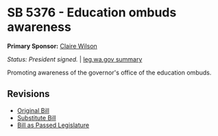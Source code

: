 # SB 5376 - Education ombuds awareness
**Primary Sponsor:** [Claire Wilson](/person/leg/wilson_cl.md)

*Status: President signed.* | [leg.wa.gov summary](https://app.leg.wa.gov/billsummary?BillNumber=5376&Year=2021)

Promoting awareness of the governor's office of the education ombuds.

## Revisions
* [Original Bill](1/)
* [Substitute Bill](S/)
* [Bill as Passed Legislature](S.PL/)
